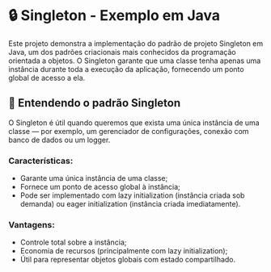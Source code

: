 # 🔒 Singleton - Exemplo em Java

Este projeto demonstra a implementação do padrão de projeto Singleton em Java, um dos padrões criacionais mais conhecidos da programação orientada a objetos. O Singleton garante que uma classe tenha apenas uma instância durante toda a execução da aplicação, fornecendo um ponto global de acesso a ela.

## 🧠 Entendendo o padrão Singleton

O Singleton é útil quando queremos que exista uma única instância de uma classe — por exemplo, um gerenciador de configurações, conexão com banco de dados ou um logger.

### Características:
- Garante uma única instância de uma classe;
- Fornece um ponto de acesso global à instância;
- Pode ser implementado com lazy initialization (instância criada sob demanda) ou eager initialization (instância criada imediatamente).

### Vantagens:
- Controle total sobre a instância;
- Economia de recursos (principalmente com lazy initialization);
- Útil para representar objetos globais com estado compartilhado.